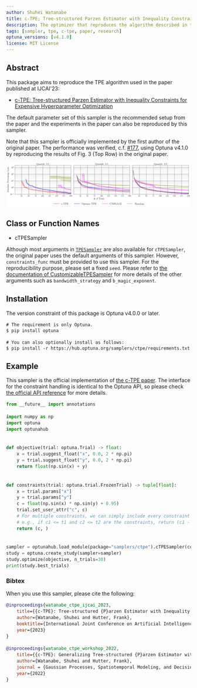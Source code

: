 ```yaml
---
author: Shuhei Watanabe
title: c-TPE; Tree-structured Parzen Estimator with Inequality Constraints for Expensive Hyperparameter Optimization
description: The optimizer that reproduces the algorithm described in the paper ``c-TPE; Tree-structured Parzen Estimator with Inequality Constraints for Expensive Hyperparameter Optimization''.
tags: [sampler, tpe, c-tpe, paper, research]
optuna_versions: [v4.1.0]
license: MIT License
---
```


## Abstract

This package aims to reproduce the TPE algorithm used in the paper published at IJCAI'23:

- [c-TPE: Tree-structured Parzen Estimator with Inequality Constraints for Expensive Hyperparameter Optimization](https://arxiv.org/abs/2211.14411)

The default parameter set of this sampler is the recommended setup from the paper and the experiments in the paper can also be reproduced by this sampler.

Note that this sampler is officially implemented by the first author of the original paper.
The performance was verified, c.f. [#177](https://github.com/optuna/optunahub-registry/pull/177#issuecomment-2517083730), using Optuna v4.1.0 by reproducing the results of Fig. 3 (Top Row) in the original paper.

![Performance Verification](images/slice-localization.png)

## Class or Function Names

- cTPESampler

Although most arguments in [`TPESampler`](https://optuna.readthedocs.io/en/stable/reference/samplers/generated/optuna.samplers.TPESampler.html) are also available for `cTPESampler`, the original paper uses the default arguments of this sampler.
However, `constraints_func` must be provided to use this sampler.
For the reproducibility purpose, please set a fixed `seed`.
Please refer to [the documentation of CustomizableTPESampler](https://hub.optuna.org/samplers/tpe_tutorial/) for more details of the other arguments such as `bandwidth_strategy` and `b_magic_exponent`.

## Installation

The version constraint of this package is Optuna v4.0.0 or later.

```shell
# The requirement is only Optuna.
$ pip install optuna

# You can also optionally install as follows:
$ pip install -r https://hub.optuna.org/samplers/ctpe/requirements.txt
```

## Example

This sampler is the official implementation of [the c-TPE paper](https://arxiv.org/abs/2211.14411).
The interface for the constraint handling is identical to the Optuna API, so please check [the official API reference](https://optuna.readthedocs.io/en/stable/faq.html#how-can-i-optimize-a-model-with-some-constraints) for more details.

```python
from __future__ import annotations

import numpy as np
import optuna
import optunahub


def objective(trial: optuna.Trial) -> float:
    x = trial.suggest_float("x", 0.0, 2 * np.pi)
    y = trial.suggest_float("y", 0.0, 2 * np.pi)
    return float(np.sin(x) + y)


def constraints(trial: optuna.trial.FrozenTrial) -> tuple[float]:
    x = trial.params["x"]
    y = trial.params["y"]
    c = float(np.sin(x) * np.sin(y) + 0.95)
    trial.set_user_attr("c", c)
    # For multiple constraints, we can simply include every constraint in the tuple below.
    # e.g., if c1 <= t1 and c2 <= t2 are the constraints, return (c1 - t1, c2 - t2).
    return (c, )


sampler = optunahub.load_module(package="samplers/ctpe").cTPESampler(constraints_func=constraints)
study = optuna.create_study(sampler=sampler)
study.optimize(objective, n_trials=30)
print(study.best_trials)

```

### Bibtex

When you use this sampler, please cite the following:

```bibtex
@inproceedings{watanabe_ctpe_ijcai_2023,
    title={{c-TPE}: Tree-structured {P}arzen Estimator with Inequality Constraints for Expensive Hyperparameter Optimization},
    author={Watanabe, Shuhei and Hutter, Frank},
    booktitle={International Joint Conference on Artificial Intelligence},
    year={2023}
}

@inproceedings{watanabe_ctpe_workshop_2022,
    title={{c-TPE}: Generalizing Tree-structured {P}arzen Estimator with Inequality Constraints for Continuous and Categorical Hyperparameter Optimization},
    author={Watanabe, Shuhei and Hutter, Frank},
    journal = {Gaussian Processes, Spatiotemporal Modeling, and Decision-making Systems Workshop at Advances in Neural Information Processing Systems},
    year={2022}
}
```
